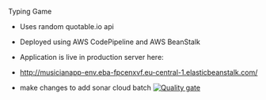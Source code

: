 Typing Game

- Uses random quotable.io api
- Deployed using AWS CodePipeline and AWS BeanStalk
- Application is live in production server here:
- http://musicianapp-env.eba-fpcenxvf.eu-central-1.elasticbeanstalk.com/

- make changes to add sonar cloud batch
[![Quality gate](https://sonarcloud.io/api/project_badges/quality_gate?project=danielanthonyO_TypingGame)](https://sonarcloud.io/summary/new_code?id=danielanthonyO_TypingGame)
